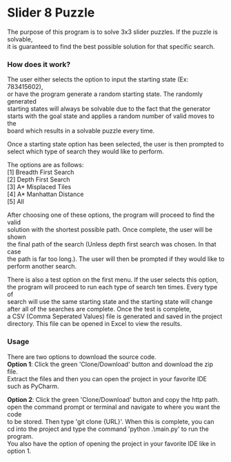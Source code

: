 # Slider 8 Puzzle

The purpose of this program is to solve 3x3 slider puzzles. If the puzzle is solvable,  
it is guaranteed to find the best possible solution for that specific search.  

### How does it work?

The user either selects the option to input the starting state (Ex: 783415602),  
or have the program generate a random starting state. The randomly generated  
starting states will always be solvable due to the fact that the generator  
starts with the goal state and applies a random number of valid moves to the  
board which results in a solvable puzzle every time.  

Once a starting state option has been selected, the user is then prompted to  
select which type of search they would like to perform.  

The options are as follows:  
[1] Breadth First Search  
[2] Depth First Search  
[3] A* Misplaced Tiles  
[4] A* Manhattan Distance  
[5] All  

After choosing one of these options, the program will proceed to find the valid  
solution with the shortest possible path. Once complete, the user will be shown  
the final path of the search (Unless depth first search was chosen. In that case  
the path is far too long.). The user will then be prompted if they would like to  
perform another search.  

There is also a test option on the first menu. If the user selects this option,  
the program will proceed to run each type of search ten times. Every type of  
search will use the same starting state and the starting state will change  
after all of the searches are complete. Once the test is complete,  
a CSV (Comma Seperated Values) file is generated and saved in the project  
directory. This file can be opened in Excel to view the results.  

### Usage

There are two options to download the source code.  
**Option 1**: Click the green 'Clone/Download' button and download the zip file.  
Extract the files and then you can open the project in your favorite IDE  
such as PyCharm.  

**Option 2**: Click the green 'Clone/Download' button and copy the http path.  
open the command prompt or terminal and navigate to where you want the code  
to be stored. Then type 'git clone {URL}'. When this is complete, you can  
cd into the project and type the command 'python .\main.py' to run the program.  
You also have the option of opening the project in your favorite IDE like in  
option 1.  
